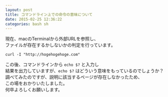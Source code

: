 ```yaml
---
layout: post
title: コマンドライン上での命令の意味について
date: 2015-02-25 12:36:22
categories: bash sh
---
```

<p>現在、macのTerminalから外部URLを参照し、  <br>
ファイルが存在するかしないかの判定を行っています。  </p>

```
curl -I "http://hogehogehoge.com"  
```

<p>この後、コマンドラインから <code>echo $?</code> と入力し  <br>
結果を出力していますが、<code>echo $?</code> はどういう意味をもっているのでしょうか？  <br>
調べてみたのですが、説明に該当するページが存在しなかったため、  <br>
この場をおかりいたしました。  <br>
何卒よろしくお願いします。  </p>
